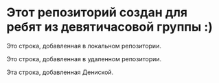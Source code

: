 # Этот репозиторий создан для ребят из девятичасовой группы :)

Это строка, добавленная в локальном репозитории.

Это строка, добавленная в удаленном репозитории.

Эта строка, добавленная Дениской.